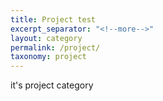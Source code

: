 ```yaml
---
title: Project test
excerpt_separator: "<!--more-->"
layout: category
permalink: /project/
taxonomy: project
---
```



it's project category
